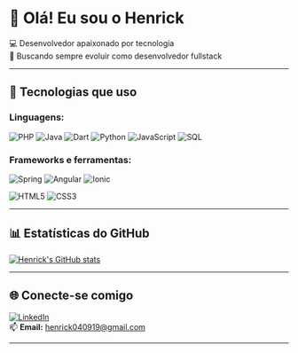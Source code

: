 # 👋 Olá! Eu sou o Henrick

💻 Desenvolvedor apaixonado por tecnologia  
🚀 Buscando sempre evoluir como desenvolvedor fullstack

---

## 🚀 Tecnologias que uso

### Linguagens:
![PHP](https://img.shields.io/badge/PHP-777BB4?logo=php&logoColor=white)
![Java](https://img.shields.io/badge/Java-007396?logo=java&logoColor=white)
![Dart](https://img.shields.io/badge/Dart-0175C2?logo=dart&logoColor=white)
![Python](https://img.shields.io/badge/Python-3776AB?logo=python&logoColor=white)
![JavaScript](https://img.shields.io/badge/JavaScript-F7DF1E?logo=javascript&logoColor=black)
![SQL](https://img.shields.io/badge/SQL-336791?logo=postgresql&logoColor=white)

### Frameworks e ferramentas:
![Spring](https://img.shields.io/badge/Spring-6DB33F?logo=spring&logoColor=white)
![Angular](https://img.shields.io/badge/Angular-DD0031?logo=angular&logoColor=white)
![Ionic](https://img.shields.io/badge/Ionic-3880FF?logo=ionic&logoColor=white)

![HTML5](https://img.shields.io/badge/HTML5-E34F26?logo=html5&logoColor=white)
![CSS3](https://img.shields.io/badge/CSS3-1572B6?logo=css3&logoColor=white)

---

## 📊 Estatísticas do GitHub

[![Henrick's GitHub stats](https://github-readme-stats.vercel.app/api?username=HenrickSilva04)](https://github.com/HenrickSilva04/github-readme-stats)

---

## 🌐 Conecte-se comigo

[![LinkedIn](https://img.shields.io/badge/LinkedIn-blue?logo=linkedin&logoColor=white)](https://www.linkedin.com/in/henrick-silva-ab47a9260)  
📫 **Email:** henrick040919@gmail.com

---
